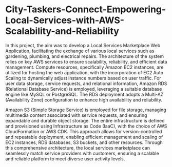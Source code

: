 # City-Taskers-Connect-Empowering-Local-Services-with-AWS-Scalability-and-Reliability

In this project, the aim was to develop a Local Services Marketplace Web Application, facilitating the exchange of various local services such as gardening, plumbing, and electrical repairs. The architecture of the system relies on key AWS services to ensure scalability, reliability, and efficient data management. Compute resources, specifically Amazon EC2 instances, are utilized for hosting the web application, with the incorporation of EC2 Auto Scaling to dynamically adjust instance numbers based on user traffic. For user data storage, service requests, and relational information, Amazon RDS (Relational Database Service) is employed, leveraging a suitable database engine like MySQL or PostgreSQL. The RDS deployment adopts a Multi-AZ (Availability Zone) configuration to enhance high availability and reliability. 

Amazon S3 (Simple Storage Service) is employed for file storage, managing multimedia content associated with service requests, and ensuring expandable and durable object storage. The entire infrastructure is defined and provisioned using Infrastructure as Code (IaaC), with the choice of AWS CloudFormation or AWS CDK. This approach allows for version-controlled and repeatable deployment, enabling efficient management and scaling of EC2 instances, RDS databases, S3 buckets, and other resources. Through this comprehensive architecture, the local services marketplace can seamlessly match service providers with customers, ensuring a scalable and reliable platform to meet diverse user activity levels.
